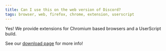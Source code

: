 ```yaml
---
title: Can I use this on the web version of Discord?
tags: browser, web, firefox, chrome, extension, userscript
---
```


Yes! We provide extensions for Chromium based browsers and a UserScript build.

See our [download page](/download) for more info!
